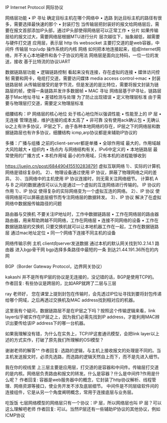 IP  Internet Protocol   网际协议

网络层功能
• IP 寻址    确定目标主机在哪个网络中
• 选路        到达目标主机的路径有很多，需要选择最快速的那个
• 封装打包    当传输层把封装好的报文给网络层后，需要在报文首部添加IP头部，通过IP头部使得网络层可以正常工作
• 分片       如果传输层给的报文过大，需要网络层根据MTU进行分片
 层次越往下，抽象越低，越需要与硬件打交道
   应用层，表示层  http tls websocket 主要打交道的是web容器，中间件
   传输层  tcp/udp 操作系统的内核
   网络   如何把本地连接起来，组成Internet网络，并不关心本地硬件和各个子协议的用法
网络层是面向比特码，一位一位的发送，接收
   基于比特流的协议UART



数据链路层功能
• 逻辑链路控制     看起来没有连接，存在虚拟的连接
• 媒体访问控制     需要和网卡，电缆打交道，需要访问媒体    media access control->mac
• 封装链路层帧     从传输层接受的是字节流，但是发送的是比特位，需要将报文封装为链路层的帧，使得一条链路并发许多数据帧
• MAC 寻址        网络层基于IP寻址，链路层基于Mac地址寻址
• 差错检测与处理    为了防止出现错误
• 定义物理层标准    由于需要与物理层打交道，需要定义物理层标准



细腰结构：IP 网络层的核心地位   处于核心地位所以强调性能
• 性能至上的 IP 层
  • 无连接  管理连接，维护连接的成本太高了
  • 非可靠  没有使用ack确认包
  • 无确认
ip之上有许多协议，IP层之下，由于各种本地网络的存在，IP层之下的网络层和数据链路层也有许多协议，细腰结构
  icmp,arp协议都是来辅助IP协议的


多播：广播与组播   之前的client-server都是单播
  • 全球作用域    最大的，作用域越大风险越大
  • 组织内
  • 场点内        与网络结构有关，IPv6中定义的
  • 本地链路层    最常使用的广播方式
  • 本机作用域    最小的作用域，只有本机的进程能够收到


https://juejin.cn/post/6844904155102838791
虚拟互联网络
1）、实际的计算机网络是错综复杂的。
2）、物理设备通过使用 IP 协议，屏蔽了物理网络之间的差异。
3）、当网络中的主机使用 IP 协议连接时，则无需关注网络细节。
计算机 A 与 B 之间的数据通信可以认为是通过一个虚拟的互连网络进行传输的。
IP 协议的作用
 1）、IP 协议 使得复杂的实际网络变为一个虚拟互连的网络。
 2）、IP 协议 使得网络层可以屏蔽底层细节而专注网络层的数据转发。
 3）、IP 协议 解决了在虚拟网络中数据报传输路径的问题



路由器与交换机   不要关注IP地址时，工作中数据链路层
  • 工作在网络层的路由器       路由器，用来帮助跨越不同网络，工作在网络层
     • 连接不同网络的设备
  • 工作在数据链路层的交换机    只要交换机就可以让本地机器工作在一起，工作在数据链路层  通过mac地址定位
     • 同一个网络下连接不同主机的设备


网络传输示例
  主机 client向server发送数据
   通过本机的默认网关找到10.2.14.1  路由器
   进入bgp骨干网   bgp选择多条路径中最短的一条
   到达21.44.191.36所在的内网

BGP（Border Gateway Protocol，边界网关协议）



kakashi
并不是所有IP层的协议是无连接的，没记错的话，BGP是使用TCP的。
作者回复: 有些协议是跨层的，比如ARP就跨了二层与三层


ray
老师好，
您在课堂上提到封包在传输时，会先透过IP位址寻找到要将封包传递给哪个网域，之后再透过交换机及MAC address找到相对应的机器。

这里我有个疑问，数据链路层不是在IP层之下吗？按照这个传输逻辑来看，link layer似乎被实作在IP层之上，因为我们必需先找到IP address，才能利用MAC辨识出要传给该IP address下的哪一台机器。

如果我理解没有错，为什么在实务上，TCP/IP这套通讯模型，会把link layer以上述的方式实作，打破了原先我们所理解的OSI模型？

谢谢老师的解答^^
作者回复: 选路的逻辑，与主机上接收报文的处理是不同的。当主机发送报文时，必须先选路，而选路的逻辑天然自上而下，而不是先进入细节。



我在你的视线里
上三层主要是应用层，打交道的是容器和中间件。传输层打交道的是内核。网络层负责路由和报文的转发。什么是容器？什么是中间件?作用是什么呢？
作者回复: 容器是web服务器中的概念，它封装了http协议解析、线程管理、网络资源等接口，使业务开发不涉及底层细节。
中间件是不同层级软件间的连接组件，它是从另一个角度阐明概念，常用于连接底层与业务层。


吃饭饭
七层网络模型的网络层只有一个协议：IP 层，所以网络层也叫 IP 层？可以这么理解吧老师
作者回复: 可以。当然IP层还有一些辅助IP协议的其他协议，例如ICMP协议